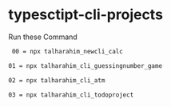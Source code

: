 # typesctipt-cli-projects

Run these Command 
```bash
 00 = npx talharahim_newcli_calc
```
```bash
01 = npx talharahim_cli_guessingnumber_game
```
```bash
02 = npx talharahim_cli_atm
```
```bash
03 = npx talharahim_cli_todoproject

